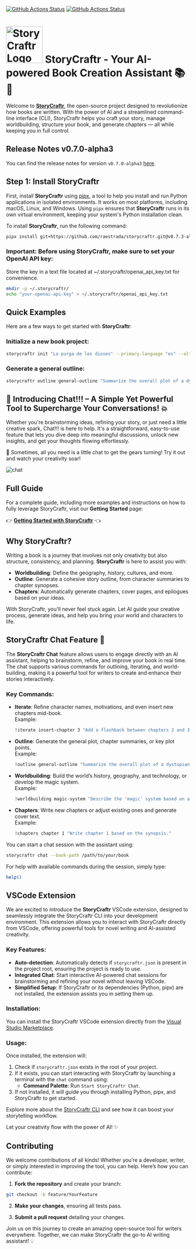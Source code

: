 [![GitHub Actions Status](https://github.com/raestrada/storycraftr/actions/workflows/pre-commit.yml/badge.svg)](https://github.com/raestrada/storycraftr/actions)
[![GitHub Actions Status](https://github.com/raestrada/storycraftr/actions/workflows/pytest.yml/badge.svg)](https://github.com/raestrada/storycraftr/actions)

# <img src="https://res.cloudinary.com/dyknhuvxt/image/upload/f_auto,q_auto/ofhhkf6f7bryfgvbxxwc" alt="StoryCraftr Logo" width="100" height="100"> StoryCraftr - Your AI-powered Book Creation Assistant 📚🤖

Welcome to [**StoryCraftr**](https://storycraftr.app), the open-source project designed to revolutionize how books are written. With the power of AI and a streamlined command-line interface (CLI), StoryCraftr helps you craft your story, manage worldbuilding, structure your book, and generate chapters — all while keeping you in full control.

## Release Notes v0.7.0-alpha3

You can find the release notes for version `v0.7.0-alpha3` [here](https://github.com/raestrada/storycraftr/releases/tag/v0.7.0-alpha3).

## Step 1: Install StoryCraftr

First, install **StoryCraftr** using [pipx](https://pypa.github.io/pipx/), a tool to help you install and run Python applications in isolated environments. It works on most platforms, including macOS, Linux, and Windows. Using `pipx` ensures that **StoryCraftr** runs in its own virtual environment, keeping your system's Python installation clean.

To install **StoryCraftr**, run the following command:

```bash
pipx install git+https://github.com/raestrada/storycraftr.git@v0.7.3-alpha3
```

### Important: Before using StoryCraftr, make sure to set your OpenAI API key:

Store the key in a text file located at ~/.storycraftr/openai_api_key.txt for convenience.

```bash
mkdir -p ~/.storycraftr/
echo "your-openai-api-key" > ~/.storycraftr/openai_api_key.txt
```

## Quick Examples

Here are a few ways to get started with **StoryCraftr**:

### Initialize a new book project:

```bash
storycraftr init "La purga de los dioses" --primary-language "es" --alternate-languages "en" --author "Rodrigo Estrada" --genre "science fiction" --behavior "behavior.txt"
```

### Generate a general outline:

```bash
storycraftr outline general-outline "Summarize the overall plot of a dystopian science fiction where advanced technology, resembling magic, has led to the fall of humanity’s elite and the rise of a manipulative villain who seeks to destroy both the ruling class and the workers."
```

## 💬 Introducing Chat!!! – A Simple Yet Powerful Tool to Supercharge Your Conversations! 💥

Whether you're brainstorming ideas, refining your story, or just need a little creative spark, Chat!!! is here to help. It's a straightforward, easy-to-use feature that lets you dive deep into meaningful discussions, unlock new insights, and get your thoughts flowing effortlessly.

🚀 Sometimes, all you need is a little chat to get the gears turning! Try it out and watch your creativity soar!

![chat](https://res.cloudinary.com/dyknhuvxt/image/upload/v1729551304/chat-example_hdo9yu.png)

## Full Guide

For a complete guide, including more examples and instructions on how to fully leverage StoryCraftr, visit our **Getting Started** page:

👉 [**Getting Started with StoryCraftr**](https://storycraftr.app/getting_started.html) 👈

## Why StoryCraftr?

Writing a book is a journey that involves not only creativity but also structure, consistency, and planning. **StoryCraftr** is here to assist you with:

- **Worldbuilding**: Define the geography, history, cultures, and more.
- **Outline**: Generate a cohesive story outline, from character summaries to chapter synopses.
- **Chapters**: Automatically generate chapters, cover pages, and epilogues based on your ideas.

With StoryCraftr, you'll never feel stuck again. Let AI guide your creative process, generate ideas, and help you bring your world and characters to life.

## StoryCraftr Chat Feature 💬

The **StoryCraftr Chat** feature allows users to engage directly with an AI assistant, helping to brainstorm, refine, and improve your book in real time. The chat supports various commands for outlining, iterating, and world-building, making it a powerful tool for writers to create and enhance their stories interactively.

### Key Commands:

- **Iterate**: Refine character names, motivations, and even insert new chapters mid-book.  
  Example:

  ```bash
  !iterate insert-chapter 3 "Add a flashback between chapters 2 and 3."
  ```

- **Outline**: Generate the general plot, chapter summaries, or key plot points.  
  Example:

  ```bash
  !outline general-outline "Summarize the overall plot of a dystopian sci-fi novel."
  ```

- **Worldbuilding**: Build the world’s history, geography, and technology, or develop the magic system.  
  Example:

  ```bash
  !worldbuilding magic-system "Describe the 'magic' system based on advanced technology."
  ```

- **Chapters**: Write new chapters or adjust existing ones and generate cover text.  
  Example:
  ```bash
  !chapters chapter 1 "Write chapter 1 based on the synopsis."
  ```

You can start a chat session with the assistant using:

```bash
storycraftr chat --book-path /path/to/your/book
```

For help with available commands during the session, simply type:

```bash
help()
```

## VSCode Extension

We are excited to introduce the **StoryCraftr** VSCode extension, designed to seamlessly integrate the StoryCraftr CLI into your development environment. This extension allows you to interact with StoryCraftr directly from VSCode, offering powerful tools for novel writing and AI-assisted creativity.

### Key Features:

- **Auto-detection**: Automatically detects if `storycraftr.json` is present in the project root, ensuring the project is ready to use.
- **Integrated Chat**: Start interactive AI-powered chat sessions for brainstorming and refining your novel without leaving VSCode.
- **Simplified Setup**: If StoryCraftr or its dependencies (Python, pipx) are not installed, the extension assists you in setting them up.

### Installation:

You can install the StoryCraftr VSCode extension directly from the [Visual Studio Marketplace](https://marketplace.visualstudio.com/items?itemName=StoryCraftr.storycraftr).

### Usage:

Once installed, the extension will:

1. Check if `storycraftr.json` exists in the root of your project.
2. If it exists, you can start interacting with StoryCraftr by launching a terminal with the `chat` command using:
   - **Command Palette**: Run `Start StoryCraftr Chat`.
3. If not installed, it will guide you through installing Python, pipx, and StoryCraftr to get started.

Explore more about the [StoryCraftr CLI](https://github.com/raestrada/storycraftr) and see how it can boost your storytelling workflow.

Let your creativity flow with the power of AI! ✨

## Contributing

We welcome contributions of all kinds! Whether you’re a developer, writer, or simply interested in improving the tool, you can help. Here’s how you can contribute:

1. **Fork the repository** and create your branch:

```bash
git checkout -b feature/YourFeature
```

2. **Make your changes**, ensuring all tests pass.

3. **Submit a pull request** detailing your changes.

Join us on this journey to create an amazing open-source tool for writers everywhere. Together, we can make StoryCraftr the go-to AI writing assistant! 💡
